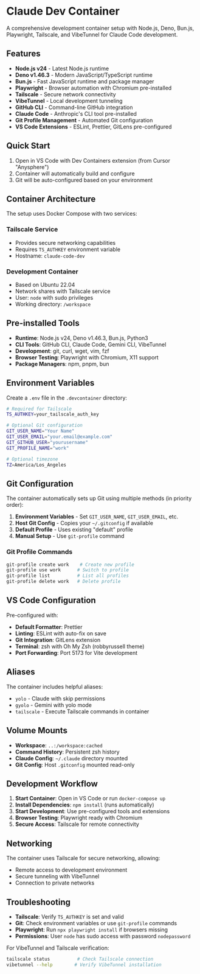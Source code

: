 # Claude Dev Container

A comprehensive development container setup with Node.js, Deno, Bun.js, Playwright, Tailscale, and VibeTunnel for Claude Code development.

## Features

- **Node.js v24** - Latest Node.js runtime
- **Deno v1.46.3** - Modern JavaScript/TypeScript runtime
- **Bun.js** - Fast JavaScript runtime and package manager
- **Playwright** - Browser automation with Chromium pre-installed
- **Tailscale** - Secure network connectivity
- **VibeTunnel** - Local development tunneling
- **GitHub CLI** - Command-line GitHub integration
- **Claude Code** - Anthropic's CLI tool pre-installed
- **Git Profile Management** - Automated Git configuration
- **VS Code Extensions** - ESLint, Prettier, GitLens pre-configured

## Quick Start

1. Open in VS Code with Dev Containers extension (from Cursor "Anysphere")
2. Container will automatically build and configure
3. Git will be auto-configured based on your environment

## Container Architecture

The setup uses Docker Compose with two services:

### Tailscale Service
- Provides secure networking capabilities
- Requires `TS_AUTHKEY` environment variable
- Hostname: `claude-code-dev`

### Development Container
- Based on Ubuntu 22.04
- Network shares with Tailscale service
- User: `node` with sudo privileges
- Working directory: `/workspace`

## Pre-installed Tools

- **Runtime**: Node.js v24, Deno v1.46.3, Bun.js, Python3
- **CLI Tools**: GitHub CLI, Claude Code, Gemini CLI, VibeTunnel
- **Development**: git, curl, wget, vim, fzf
- **Browser Testing**: Playwright with Chromium, X11 support
- **Package Managers**: npm, pnpm, bun

## Environment Variables

Create a `.env` file in the `.devcontainer` directory:

```bash
# Required for Tailscale
TS_AUTHKEY=your_tailscale_auth_key

# Optional Git configuration
GIT_USER_NAME="Your Name"
GIT_USER_EMAIL="your.email@example.com"
GIT_GITHUB_USER="yourusername"
GIT_PROFILE_NAME="work"

# Optional timezone
TZ=America/Los_Angeles
```

## Git Configuration

The container automatically sets up Git using multiple methods (in priority order):

1. **Environment Variables** - Set `GIT_USER_NAME`, `GIT_USER_EMAIL`, etc.
2. **Host Git Config** - Copies your `~/.gitconfig` if available
3. **Default Profile** - Uses existing "default" profile
4. **Manual Setup** - Use `git-profile` command

### Git Profile Commands

```bash
git-profile create work    # Create new profile
git-profile use work      # Switch to profile
git-profile list          # List all profiles
git-profile delete work   # Delete profile
```

## VS Code Configuration

Pre-configured with:
- **Default Formatter**: Prettier
- **Linting**: ESLint with auto-fix on save
- **Git Integration**: GitLens extension
- **Terminal**: zsh with Oh My Zsh (robbyrussell theme)
- **Port Forwarding**: Port 5173 for Vite development

## Aliases

The container includes helpful aliases:
- `yolo` - Claude with skip permissions
- `gyolo` - Gemini with yolo mode
- `tailscale` - Execute Tailscale commands in container

## Volume Mounts

- **Workspace**: `..:/workspace:cached`
- **Command History**: Persistent zsh history
- **Claude Config**: `~/.claude` directory mounted
- **Git Config**: Host `.gitconfig` mounted read-only

## Development Workflow

1. **Start Container**: Open in VS Code or run `docker-compose up`
2. **Install Dependencies**: `npm install` (runs automatically)
3. **Start Development**: Use pre-configured tools and extensions
4. **Browser Testing**: Playwright ready with Chromium
5. **Secure Access**: Tailscale for remote connectivity

## Networking

The container uses Tailscale for secure networking, allowing:
- Remote access to development environment
- Secure tunneling with VibeTunnel
- Connection to private networks

## Troubleshooting

- **Tailscale**: Verify `TS_AUTHKEY` is set and valid
- **Git**: Check environment variables or use `git-profile` commands
- **Playwright**: Run `npx playwright install` if browsers missing
- **Permissions**: User `node` has sudo access with password `nodepassword`

For VibeTunnel and Tailscale verification:
```bash
tailscale status          # Check Tailscale connection
vibetunnel --help        # Verify VibeTunnel installation
```
